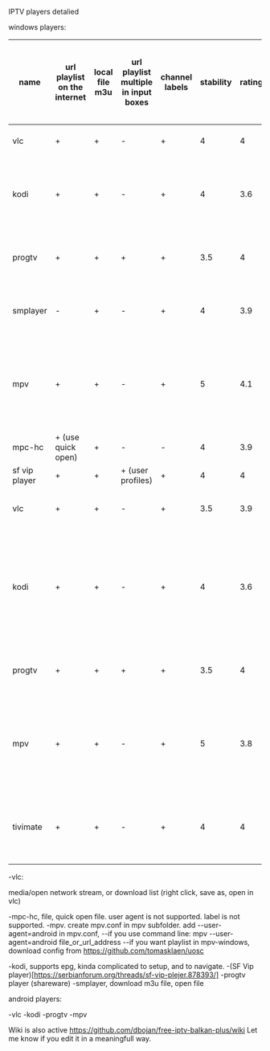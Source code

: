 IPTV players detalied

windows players:

|name|url playlist on the internet|local file m3u|url playlist multiple in input boxes|channel labels|stability|rating|os|support user agent|epg in general|free|pro|con|note|multple epg in general|single epg url embedded inside m3u file wiht x-tvg url|multiple epg embedded inside m3u file x-tvg url, separated by ","|epg in additional input box|epg in multiple additional input box| 
|--|--|--|--|--|--|--|--|--|--|--|--|--|--|--|--|--|--|--|
|vlc|+|+|-|+|4|4|windows|+|-|+|it supports labels|does not support epg||-|||||
|kodi|+|+|-|+|4|3.6|windows|+|+|+|supports epg, although single source only|complicated to set up and navigate, single epg source only (minor con)||-|+|-|+ (but not both url in m3u and additional box)|-|
|progtv|+|+|+|+|3.5|4|windows|+|+|shareware, recording omitted from free version|multiple epg boxes sources|||+|-|-|+|+|
|smplayer|-|+|-|+|4|3.9|windows|+|-|+|easy navigation in playlist using arrows|cannot open url with m3u|||||||
|mpv|+|+|-|+|5|4.1|windows|+|-|+|rock stable, can record stream|you have to download additional plugins to display list on windows, does not support epg|||||||
|mpc-hc|+ (use quick open)|+|-|-|4|3.9|windows|-|-|+|fast|no user agemt, labels, epg|||||||
|sf vip player|+|+|+ (user profiles)|+|4|4|windows|+|-|+|multiple users|no epg support|||||||
|vlc|+|+|-|+|3.5|3.9|android|+|-|+|it supports labels|low stability, sometimes hangs||-|||||
|kodi|+|+|-|+|4|3.6|android|+|+|+|supports epg, although single source only|complicated to set up and navigate, single epg source only (minor con), forced landscape, paste does not work||-|+|-|+ (but not both url in m3u and additional box)|-|
|progtv|+|+|+|+|3.5|4|android|+|+|shareware, recording omitted from free version|multiple epg boxes sources|great navigation for tv||+|-|-|+|+|
|mpv|+|+|-|+|5|3.8|android|+|-|+|very stable|does not support epg, you have to open playlist manually each startup|hold on arrow to the right to see the playlist||||||
|tivimate|+|+|-|+|4|4|android|+|+|shareware, limitation: singe playlist url and single epg inputbox|shows epg|forced landscape mode||-|+|-|+|-|



-vlc: 

media/open network stream, or download list (right click, save as, open in vlc)



-mpc-hc, file, quick open file. user agent is not supported. label is not supported.
-mpv. create mpv.conf in mpv subfolder. add --user-agent=android in mpv.conf,
--if you use command line: mpv --user-agent=android file_or_url_address
--if you want playlist in mpv-windows, download config from https://github.com/tomasklaen/uosc

-kodi, supports epg, kinda complicated to setup, and to navigate.
-(SF Vip player)[https://serbianforum.org/threads/sf-vip-plejer.878393/]
-progtv player (shareware)
-smplayer, download m3u file, open file

android players:

-vlc
-kodi
-progtv
-mpv

Wiki is also active https://github.com/dbojan/free-iptv-balkan-plus/wiki
Let me know if you edit it in a meaningfull way.
